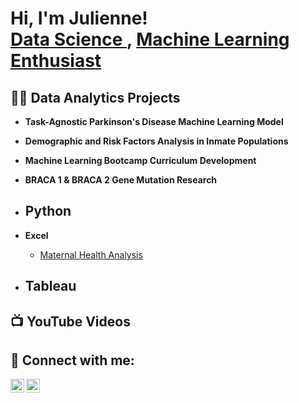 <h1>Hi, I'm Julienne! <br/><a href="https://github.com//jul3z08101"> Data Science </a>, <a href="https://www.linkedin.com/in/julienne-c-0b2a067a/">Machine Learning Enthusiast </a>

<h2>👨‍💻 Data Analytics Projects </h2>

- <b>Task-Agnostic Parkinson's Disease Machine Learning Model </b>

- <b>Demographic and Risk Factors Analysis in Inmate Populations </b>

- <b>Machine Learning Bootcamp Curriculum Development</b>

- <b> BRACA 1 & BRACA 2 Gene Mutation Research </b>

- <b>Python</b>
  -
- <b>Excel</b>
  - [Maternal Health Analysis](https://github.com/jul3z08101/Data-Analysis-lab/tree/main)
- <b>Tableau</b>
  - 



<h2>📺 YouTube Videos</h2>


<h2> 🤳 Connect with me:</h2>

[<img align="left" alt="JoshMadakor | YouTube" width="22px" src="https://cdn.jsdelivr.net/npm/simple-icons@v3/icons/youtube.svg" />][youtube]
[<img align="left" alt="JoshMadakor | LinkedIn" width="22px" src="https://cdn.jsdelivr.net/npm/simple-icons@v3/icons/linkedin.svg" />][linkedin]


[youtube]: https://www.youtube.com/c/joshmadakor
[linkedin]: https://www.linkedin.com/in/julienne-c-0b2a067a/

<!--

Here are some ideas to get you started:

- 🔭 I’m currently working on ...
- 🌱 I’m currently learning ...
- 👯 I’m looking to collaborate on ...
- 🤔 I’m looking for help with ...
- 💬 Ask me about ...
- 📫 How to reach me: ...
- 😄 Pronouns: ...
- ⚡ Fun fact: ...
-->
